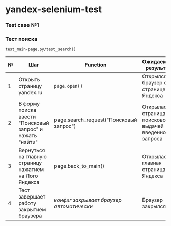 # yandex-selenium-test

###  Test case №1

### Тест поиска

`test_main-page.py/test_search()`

| № | Шаг | Function | Ожидаемый результат | Фактический результат |
| --- | --- | --- | --- | --- |
| 1 | Открыть страницу yandex.ru | `page.open()` | Открылся браузер со страницей Яндекса | OK |
| 2 | В форму поиска ввести "Поисковый запрос" и нажать "найти" | page.search_request("Поисковый запрос") | Открылась страница с поисковой выдачей введенного запроса | OK |
| 3 | Вернуться на главную страницу нажатием на Лого Яндекса | page.back_to_main() | Открылась главная страница Яндекса | OK |
| 4 | Тест завершает работу закрытием браузера | *конфиг закрывает браузер автоматически* | Браузер закрылся | OK |
